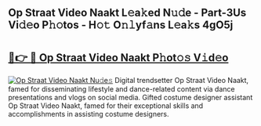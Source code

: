 ## Op Straat Video Naakt L𝚎a𝚔ed N𝚞𝚍e - Part-3Us Vi𝚍𝚎o P𝚑𝚘tos - H𝚘𝚝 O𝚗𝚕yf𝚊ns L𝚎a𝚔s 4gO5j

# <h2><a href="http://kf2t8t.oniu.top/?m=Op+Straat+Video+Naakt">🔗👉 🔴 Op Straat Video Naakt P𝚑ot𝚘𝚜 V𝚒d𝚎o</a></h2>

[![Op Straat Video Naakt Nu𝚍e𝚜](https://i.imgur.com/0qMVB7G.gif)](http://kf2t8t.oniu.top/?m=Op+Straat+Video+Naakt)
Digital trendsetter Op Straat Video Naakt, famed for disseminating lifestyle and dance-related content via dance presentations and vlogs on social media. Gifted costume designer assistant Op Straat Video Naakt, famed for their exceptional skills and accomplishments in assisting costume designers.  
